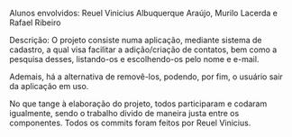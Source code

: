 Alunos envolvidos: Reuel Vinicius Albuquerque Araújo, Murilo Lacerda e Rafael Ribeiro

Descrição: O projeto consiste numa aplicação, mediante sistema de cadastro, a qual visa facilitar a adição/criação de contatos, bem como a pesquisa desses, listando-os e escolhendo-os pelo nome e e-mail. 

Ademais, há a alternativa de removê-los, podendo, por fim, o usuário sair da aplicação em uso. 

No que tange à elaboração do projeto, todos participaram e codaram igualmente, sendo o trabalho divido de maneira justa entre os componentes. Todos os commits foram feitos por Reuel Vinicius.
